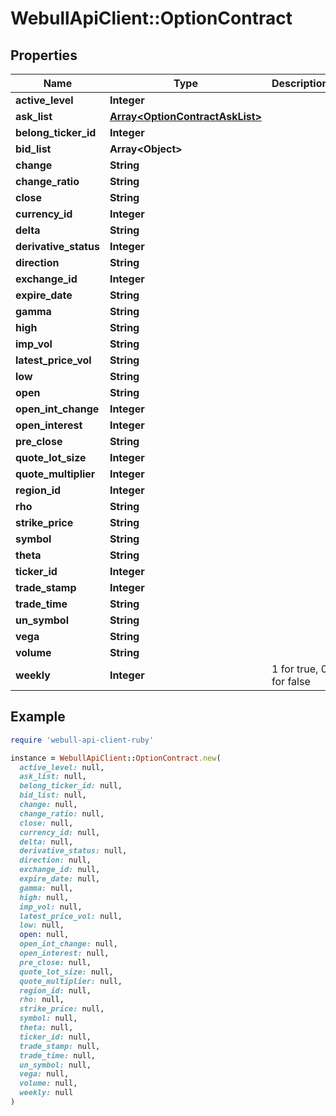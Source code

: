 # WebullApiClient::OptionContract

## Properties

| Name | Type | Description | Notes |
| ---- | ---- | ----------- | ----- |
| **active_level** | **Integer** |  | [optional] |
| **ask_list** | [**Array&lt;OptionContractAskList&gt;**](OptionContractAskList.md) |  | [optional] |
| **belong_ticker_id** | **Integer** |  | [optional] |
| **bid_list** | **Array&lt;Object&gt;** |  | [optional] |
| **change** | **String** |  | [optional] |
| **change_ratio** | **String** |  | [optional] |
| **close** | **String** |  | [optional] |
| **currency_id** | **Integer** |  | [optional] |
| **delta** | **String** |  | [optional] |
| **derivative_status** | **Integer** |  | [optional] |
| **direction** | **String** |  | [optional] |
| **exchange_id** | **Integer** |  | [optional] |
| **expire_date** | **String** |  | [optional] |
| **gamma** | **String** |  | [optional] |
| **high** | **String** |  | [optional] |
| **imp_vol** | **String** |  | [optional] |
| **latest_price_vol** | **String** |  | [optional] |
| **low** | **String** |  | [optional] |
| **open** | **String** |  | [optional] |
| **open_int_change** | **Integer** |  | [optional] |
| **open_interest** | **Integer** |  | [optional] |
| **pre_close** | **String** |  | [optional] |
| **quote_lot_size** | **Integer** |  | [optional] |
| **quote_multiplier** | **Integer** |  | [optional] |
| **region_id** | **Integer** |  | [optional] |
| **rho** | **String** |  | [optional] |
| **strike_price** | **String** |  | [optional] |
| **symbol** | **String** |  | [optional] |
| **theta** | **String** |  | [optional] |
| **ticker_id** | **Integer** |  | [optional] |
| **trade_stamp** | **Integer** |  | [optional] |
| **trade_time** | **String** |  | [optional] |
| **un_symbol** | **String** |  | [optional] |
| **vega** | **String** |  | [optional] |
| **volume** | **String** |  | [optional] |
| **weekly** | **Integer** | 1 for true, 0 for false | [optional] |

## Example

```ruby
require 'webull-api-client-ruby'

instance = WebullApiClient::OptionContract.new(
  active_level: null,
  ask_list: null,
  belong_ticker_id: null,
  bid_list: null,
  change: null,
  change_ratio: null,
  close: null,
  currency_id: null,
  delta: null,
  derivative_status: null,
  direction: null,
  exchange_id: null,
  expire_date: null,
  gamma: null,
  high: null,
  imp_vol: null,
  latest_price_vol: null,
  low: null,
  open: null,
  open_int_change: null,
  open_interest: null,
  pre_close: null,
  quote_lot_size: null,
  quote_multiplier: null,
  region_id: null,
  rho: null,
  strike_price: null,
  symbol: null,
  theta: null,
  ticker_id: null,
  trade_stamp: null,
  trade_time: null,
  un_symbol: null,
  vega: null,
  volume: null,
  weekly: null
)
```

